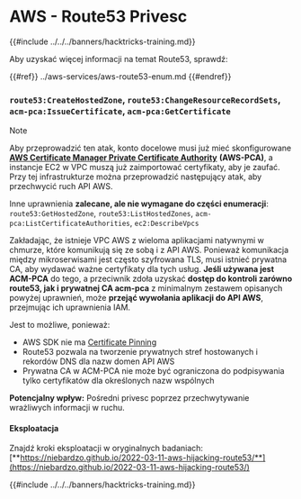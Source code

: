 # AWS - Route53 Privesc

{{#include ../../../banners/hacktricks-training.md}}

Aby uzyskać więcej informacji na temat Route53, sprawdź:

{{#ref}}
../aws-services/aws-route53-enum.md
{{#endref}}

### `route53:CreateHostedZone`, `route53:ChangeResourceRecordSets`, `acm-pca:IssueCertificate`, `acm-pca:GetCertificate`

> [!NOTE]
> Aby przeprowadzić ten atak, konto docelowe musi już mieć skonfigurowane [**AWS Certificate Manager Private Certificate Authority**](https://aws.amazon.com/certificate-manager/private-certificate-authority/) **(AWS-PCA)**, a instancje EC2 w VPC muszą już zaimportować certyfikaty, aby je zaufać. Przy tej infrastrukturze można przeprowadzić następujący atak, aby przechwycić ruch API AWS.

Inne uprawnienia **zalecane, ale nie wymagane do części enumeracji**: `route53:GetHostedZone`, `route53:ListHostedZones`, `acm-pca:ListCertificateAuthorities`, `ec2:DescribeVpcs`

Zakładając, że istnieje VPC AWS z wieloma aplikacjami natywnymi w chmurze, które komunikują się ze sobą i z API AWS. Ponieważ komunikacja między mikroserwisami jest często szyfrowana TLS, musi istnieć prywatna CA, aby wydawać ważne certyfikaty dla tych usług. **Jeśli używana jest ACM-PCA** do tego, a przeciwnik zdoła uzyskać **dostęp do kontroli zarówno route53, jak i prywatnej CA acm-pca** z minimalnym zestawem opisanych powyżej uprawnień, może **przejąć wywołania aplikacji do API AWS**, przejmując ich uprawnienia IAM.

Jest to możliwe, ponieważ:

- AWS SDK nie ma [Certificate Pinning](https://www.digicert.com/blog/certificate-pinning-what-is-certificate-pinning)
- Route53 pozwala na tworzenie prywatnych stref hostowanych i rekordów DNS dla nazw domen API AWS
- Prywatna CA w ACM-PCA nie może być ograniczona do podpisywania tylko certyfikatów dla określonych nazw wspólnych

**Potencjalny wpływ:** Pośredni privesc poprzez przechwytywanie wrażliwych informacji w ruchu.

#### Eksploatacja <a href="#discovery" id="discovery"></a>

Znajdź kroki eksploatacji w oryginalnych badaniach: [**https://niebardzo.github.io/2022-03-11-aws-hijacking-route53/**](https://niebardzo.github.io/2022-03-11-aws-hijacking-route53/)

{{#include ../../../banners/hacktricks-training.md}}
